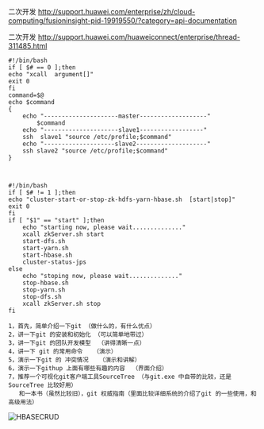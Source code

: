 二次开发
http://support.huawei.com/enterprise/zh/cloud-computing/fusioninsight-pid-19919550/?category=api-documentation 

二次开发
http://support.huawei.com/huaweiconnect/enterprise/thread-311485.html

```
#!/bin/bash
if [ $# == 0 ];then 
echo "xcall  argument[]"
exit 0
fi
command=$@
echo $command
{
	echo "---------------------master-------------------"
        $command 
	echo "---------------------slave1------------------"
	ssh  slave1 "source /etc/profile;$command" 
	echo "--------------------slave2--------------------"
	ssh slave2 "source /etc/profile;$command"  
}



#!/bin/bash
if [ $# != 1 ];then
echo "cluster-start-or-stop-zk-hdfs-yarn-hbase.sh  [start|stop]"
exit 0
fi
if [ "$1" == "start" ];then
    echo "starting now, please wait.............."
    xcall zkServer.sh start
    start-dfs.sh
    start-yarn.sh
    start-hbase.sh
    cluster-status-jps
else 
    echo "stoping now, please wait.............."
    stop-hbase.sh
    stop-yarn.sh
    stop-dfs.sh 
    xcall zkServer.sh stop
fi
```

```
1，首先，简单介绍一下git （做什么的，有什么优点）
2，讲一下git 的安装和初始化 （可以简单地带过）
3，讲一下git 的团队开发模型  （讲得清晰一点）
4，讲一下 git 的常用命令   （演示）
5，演示一下git 的 冲突情况   （演示和讲解）
6，演示一下githup 上面有哪些有趣的内容  （界面介绍）
7，推荐一个可视化git客户端工具SourceTree （与git.exe 中自带的比较，还是SourceTree 比较好用） 
   和一本书（虽然比较旧），git 权威指南（里面比较详细系统的介绍了git 的一些使用，和高级用法）
```
![HBASECRUD](https://github.com/easesstone/knowledge/blob/master/HBASECRUD.gif)
